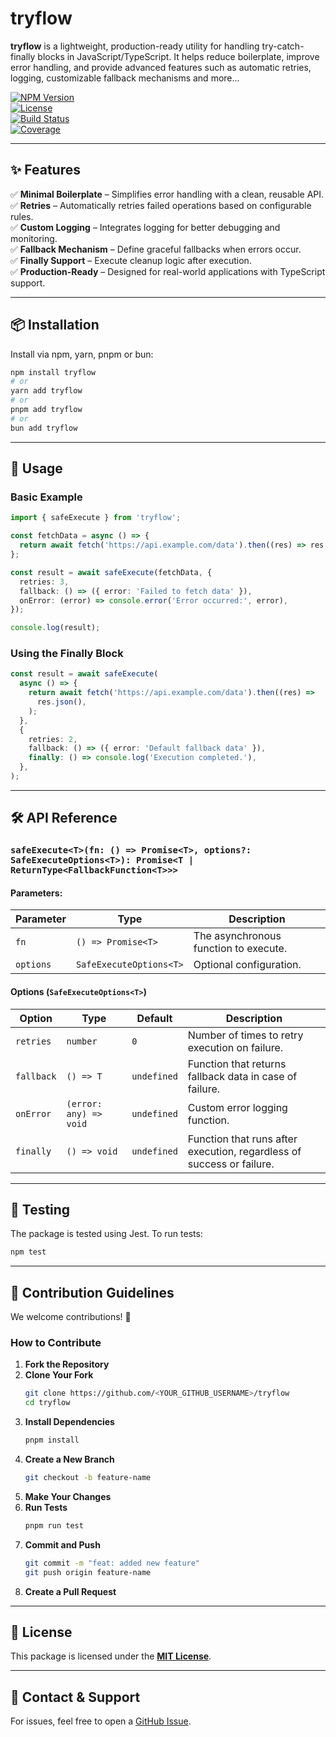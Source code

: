 # **tryflow**

**tryflow** is a lightweight, production-ready utility for handling try-catch-finally blocks in JavaScript/TypeScript. It helps reduce boilerplate, improve error handling, and provide advanced features such as automatic retries, logging, customizable fallback mechanisms and more...

[![NPM Version](https://img.shields.io/npm/v/safe-execute)](https://www.npmjs.com/package/safe-execute)  
[![License](https://img.shields.io/npm/l/safe-execute)](LICENSE)  
[![Build Status](https://img.shields.io/github/actions/workflow/status/yourusername/safe-execute/ci.yml)](https://github.com/yourusername/safe-execute/actions)  
[![Coverage](https://img.shields.io/codecov/c/github/yourusername/safe-execute)](https://codecov.io/gh/yourusername/safe-execute)

---

## **✨ Features**

✅ **Minimal Boilerplate** – Simplifies error handling with a clean, reusable API.  
✅ **Retries** – Automatically retries failed operations based on configurable rules.  
✅ **Custom Logging** – Integrates logging for better debugging and monitoring.  
✅ **Fallback Mechanism** – Define graceful fallbacks when errors occur.  
✅ **Finally Support** – Execute cleanup logic after execution.  
✅ **Production-Ready** – Designed for real-world applications with TypeScript support.

---

## **📦 Installation**

Install via npm, yarn, pnpm or bun:

```sh
npm install tryflow
# or
yarn add tryflow
# or
pnpm add tryflow
# or
bun add tryflow
```

---

## **🚀 Usage**

### **Basic Example**

```ts
import { safeExecute } from 'tryflow';

const fetchData = async () => {
  return await fetch('https://api.example.com/data').then((res) => res.json());
};

const result = await safeExecute(fetchData, {
  retries: 3,
  fallback: () => ({ error: 'Failed to fetch data' }),
  onError: (error) => console.error('Error occurred:', error),
});

console.log(result);
```

### **Using the Finally Block**

```ts
const result = await safeExecute(
  async () => {
    return await fetch('https://api.example.com/data').then((res) =>
      res.json(),
    );
  },
  {
    retries: 2,
    fallback: () => ({ error: 'Default fallback data' }),
    finally: () => console.log('Execution completed.'),
  },
);
```

---

## **🛠 API Reference**

### **`safeExecute<T>(fn: () => Promise<T>, options?: SafeExecuteOptions<T>): Promise<T | ReturnType<FallbackFunction<T>>>`**

#### **Parameters:**

| Parameter | Type                    | Description                           |
| --------- | ----------------------- | ------------------------------------- |
| `fn`      | `() => Promise<T>`      | The asynchronous function to execute. |
| `options` | `SafeExecuteOptions<T>` | Optional configuration.               |

#### **Options (`SafeExecuteOptions<T>`)**

| Option     | Type                   | Default     | Description                                                           |
| ---------- | ---------------------- | ----------- | --------------------------------------------------------------------- |
| `retries`  | `number`               | `0`         | Number of times to retry execution on failure.                        |
| `fallback` | `() => T`              | `undefined` | Function that returns fallback data in case of failure.               |
| `onError`  | `(error: any) => void` | `undefined` | Custom error logging function.                                        |
| `finally`  | `() => void`           | `undefined` | Function that runs after execution, regardless of success or failure. |

---

## **🧪 Testing**

The package is tested using Jest. To run tests:

```sh
npm test
```

---

## **📜 Contribution Guidelines**

We welcome contributions! 🚀

### **How to Contribute**

1. **Fork the Repository**
2. **Clone Your Fork**
   ```sh
   git clone https://github.com/<YOUR_GITHUB_USERNAME>/tryflow
   cd tryflow
   ```
3. **Install Dependencies**
   ```sh
   pnpm install
   ```
4. **Create a New Branch**
   ```sh
   git checkout -b feature-name
   ```
5. **Make Your Changes**
6. **Run Tests**
   ```sh
   pnpm run test
   ```
7. **Commit and Push**
   ```sh
   git commit -m "feat: added new feature"
   git push origin feature-name
   ```
8. **Create a Pull Request**

---

## **📜 License**

This package is licensed under the **[MIT License](/LICENSE)**.

---

## **📮 Contact & Support**

For issues, feel free to open a [GitHub Issue](https://github.com/Kei-K23/tryflow/issues).
